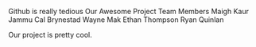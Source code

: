 Github is really tedious 
Our Awesome Project Team Members
Maigh Kaur Jammu 
Cal Brynestad 
Wayne Mak 
Ethan Thompson
Ryan Quinlan 

Our project is pretty cool.
